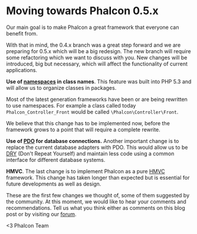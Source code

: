 Moving towards Phalcon 0.5.x
============================

Our main goal is to make Phalcon a great framework that everyone can benefit from.

With that in mind, the 0.4.x branch was a great step forward and we are preparing for 0.5.x which will be a big redesign. The new branch will require some refactoring which we want to discuss with you. New changes will be introduced, big but necessary, which will affect the functionality of current applications.

**Use of [namespaces](http://php.net/manual/en/language.namespaces.php) in class names**. 
This feature was built into PHP 5.3 and will allow us to organize classes in packages.

Most of the latest generation frameworks have been or are being rewritten to use namespaces. For example a class called today `Phalcon_Controller_Front` would be called `\Phalcon\Controller\Front`.

We believe that this change has to be implemented now, before the framework grows to a point that will require a complete rewrite.

**Use of [PDO](http://www.php.net/manual/en/book.pdo.php) for database connections.** 
Another important change is to replace the current database adapters with PDO. This would allow us to be [DRY](http://en.wikipedia.org/wiki/Don%27t_repeat_yourself) (Don't Repeat Yourself) and maintain less code using a common interface for different database systems. 

**HMVC**.
The last change is to implement Phalcon as a pure [HMVC](http://en.wikipedia.org/wiki/Hierarchical_model%E2%80%93view%E2%80%93controller) framework. This change has taken longer than expected but is essential for future developments as well as design.

These are the first few changes we thought of, some of them suggested by the community. At this moment, we would like to hear your comments and recommendations. Tell us what you think either as comments on this blog post or by visiting our [forum](https://forum.phalconphp.com).

<3 Phalcon Team